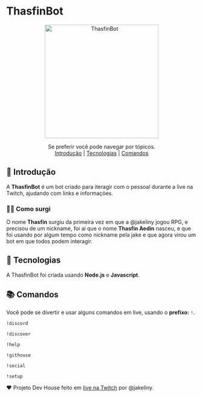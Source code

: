 # ThasfinBot

<div align="center">
    <img src="https://user-images.githubusercontent.com/50425715/115100336-53421700-9f12-11eb-8f23-903ef43ed467.png" alt="ThasfinBot" width=300/>
</div>


<p align="center">
Se preferir você pode navegar por tópicos. <br/>
    <a href="introdução">Introdução</a> |
    <a href="tecnologias">Tecnologias</a> |
    <a href="comandos">Comandos</a>
</p>

## 🎉 Introdução

A **ThasfinBot** é um bot criado para iteragir com o pessoal durante a live na Twitch, ajudando com links e informações.

### 🙆‍♀️ Como surgi

O nome **Thasfin** surgiu da primeira vez em que a @jakeliny jogou RPG, e precisou de um nickname, foi ai que o nome **Thasfin Aedin** nasceu, e que foi usando por algum tempo como nickname pela jake e que agora virou um bot em que todos podem interagir.

## 🚀 Tecnologias

A ThasfinBot foi criada usando **Node.js** e **Javascript**.

## 📚 Comandos

Você pode se divertir e usar alguns comandos em live, usando o **prefixo:** `!`.

```
!discord

!discover

!help

!githouse

!social
   
!setup
```

❤️ Projeto Dev House feito em [live na Twitch](https://twitch.com/jakeliny) por @jakeliny.